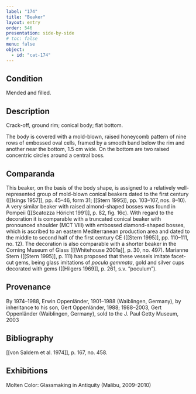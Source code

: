 ```yaml
---
label: "174"
title: "Beaker"
layout: entry
order: 546
presentation: side-by-side
# toc: false
menu: false
object:
  - id: "cat-174"
---
```


## Condition

Mended and filled.

## Description

Crack-off, ground rim; conical body; flat bottom.

The body is covered with a mold-blown, raised honeycomb pattern of nine rows of embossed oval cells, framed by a smooth band below the rim and another near the bottom, 1.5 cm wide. On the bottom are two raised concentric circles around a central boss.

## Comparanda

This beaker, on the basis of the body shape, is assigned to a relatively well-represented group of mold-blown conical beakers dated to the first century ([[Isings 1957]], pp. 45–46, form 31; [[Stern 1995]], pp. 103–107, nos. 8–10). A very similar beaker with raised almond-shaped bosses was found in Pompeii ([[Scatozza Höricht 1991]], p. 82, fig. 16c). With regard to the decoration it is comparable with a truncated conical beaker with pronounced shoulder (MCT VIII) with embossed diamond-shaped bosses, which is ascribed to an eastern Mediterranean production area and dated to the middle to second half of the first century CE ([[Stern 1995]], pp. 110–111, no. 12). The decoration is also comparable with a shorter beaker in the Corning Museum of Glass ([[Whitehouse 2001a]], p. 30, no. 497). Marianne Stern ([[Stern 1995]], p. 111) has proposed that these vessels imitate facet-cut gems, being glass imitations of *pocula gemmata*, gold and silver cups decorated with gems ([[Hilgers 1969]], p. 261, s.v. “poculum”).

## Provenance

By 1974–1988, Erwin Oppenländer, 1901–1988 (Waiblingen, Germany), by inheritance to his son, Gert Oppenländer, 1988; 1988–2003, Gert Oppenländer (Waiblingen, Germany), sold to the J. Paul Getty Museum, 2003

## Bibliography

[[von Saldern et al. 1974]], p. 167, no. 458.

## Exhibitions

Molten Color: Glassmaking in Antiquity (Malibu, 2009–2010)
